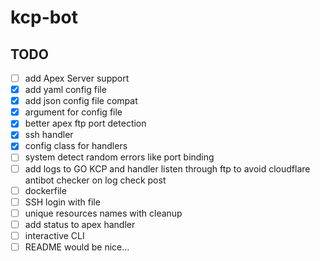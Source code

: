 # kcp-bot

## TODO

- [ ] add Apex Server support
- [x] add yaml config file
- [x] add json config file compat
- [x] argument for config file
- [x] better apex ftp port detection
- [x] ssh handler
- [x] config class for handlers
- [ ] system detect random errors like port binding
- [ ] add logs to GO KCP and handler listen through ftp to avoid cloudflare antibot checker on log check post
- [ ] dockerfile
- [ ] SSH login with file
- [ ] unique resources names with cleanup
- [ ] add status to apex handler
- [ ] interactive CLI
- [ ] README would be nice...